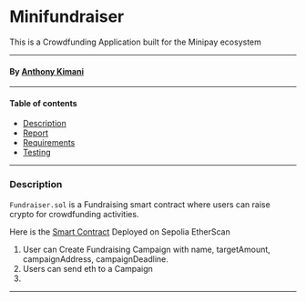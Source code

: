 # Minifundraiser

This is a Crowdfunding Application built for the Minipay ecosystem

---

#### By [Anthony Kimani](https://github.com/anthonykimani)

---

#### Table of contents

- [Description](#description)
- [Report](#report)
- [Requirements](#requirements)
- [Testing](#testing)

---

### Description

`Fundraiser.sol` is a Fundraising smart contract where users can raise crypto for crowdfunding activities.

Here is the [Smart Contract](https://sepolia.etherscan.io/address/0xc7f15c6d31a993496c23888559d31acbd159c8b0) Deployed on Sepolia EtherScan

1. User can Create Fundraising Campaign with name, targetAmount, campaignAddress, campaignDeadline.
2. Users can send eth to a Campaign
3. 

---